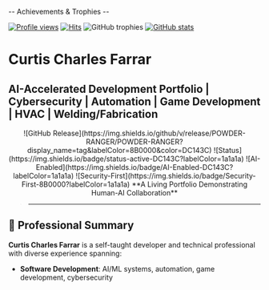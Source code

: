 -- Achievements & Trophies --

[![Profile views](https://komarev.com/ghpvc/?username=POWDER-RANGER)](https://komarev.com/ghpvc/?username=POWDER-RANGER)
[![Hits](https://u8views.com/api/v1/github/profiles/63663261/views/day-week-month-total-count.svg)](https://u8views.com/github/POWDER-RANGER)
![GitHub trophies](https://github-profile-trophy.vercel.app/?username=POWDER-RANGER)
[![GitHub stats](https://github-readme-stats.vercel.app/api?username=POWDER-RANGER)](https://github.com/anuraghazra/github-readme-stats)

# Curtis Charles Farrar
## AI-Accelerated Development Portfolio | Cybersecurity | Automation | Game Development | HVAC | Welding/Fabrication
<div align="center">![GitHub Release](https://img.shields.io/github/v/release/POWDER-RANGER/POWDER-RANGER?display_name=tag&labelColor=8B0000&color=DC143C)
![Status](https://img.shields.io/badge/status-active-DC143C?labelColor=1a1a1a)
![AI-Enabled](https://img.shields.io/badge/AI-Enabled-DC143C?labelColor=1a1a1a)
![Security-First](https://img.shields.io/badge/Security-First-8B0000?labelColor=1a1a1a)
**A Living Portfolio Demonstrating Human-AI Collaboration**</div>

>---

## 👤 Professional Summary

**Curtis Charles Farrar** is a self-taught developer and technical professional with diverse experience spanning:

- **Software Development**: AI/ML systems, automation, game development, cybersecurity
